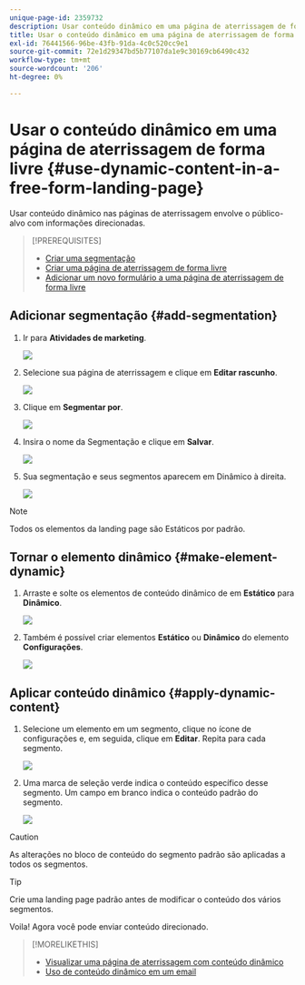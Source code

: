 ```yaml
---
unique-page-id: 2359732
description: Usar conteúdo dinâmico em uma página de aterrissagem de forma livre - Documentos do Marketo - Documentação do produto
title: Usar o conteúdo dinâmico em uma página de aterrissagem de forma livre
exl-id: 76441566-96be-43fb-91da-4c0c520cc9e1
source-git-commit: 72e1d29347bd5b77107da1e9c30169cb6490c432
workflow-type: tm+mt
source-wordcount: '206'
ht-degree: 0%

---
```


# Usar o conteúdo dinâmico em uma página de aterrissagem de forma livre {#use-dynamic-content-in-a-free-form-landing-page}

Usar conteúdo dinâmico nas páginas de aterrissagem envolve o público-alvo com informações direcionadas.

>[!PREREQUISITES]
>
>* [Criar uma segmentação](/help/marketo/product-docs/personalization/segmentation-and-snippets/segmentation/create-a-segmentation.md)
>* [Criar uma página de aterrissagem de forma livre](/help/marketo/product-docs/demand-generation/landing-pages/free-form-landing-pages/create-a-free-form-landing-page.md)
>* [Adicionar um novo formulário a uma página de aterrissagem de forma livre](/help/marketo/product-docs/demand-generation/landing-pages/free-form-landing-pages/add-a-new-form-to-a-free-form-landing-page.md)


## Adicionar segmentação {#add-segmentation}

1. Ir para **Atividades de marketing**.

   ![](assets/login-marketing-activities-2.png)

1. Selecione sua página de aterrissagem e clique em **Editar rascunho**.

   ![](assets/landingpageeditdraft-1.jpg)

1. Clique em **Segmentar por**.

   ![](assets/image2014-9-17-12-3a8-3a46.png)

1. Insira o nome da Segmentação e clique em **Salvar**.

   ![](assets/image2014-9-17-12-3a8-3a53.png)

1. Sua segmentação e seus segmentos aparecem em Dinâmico à direita.

   ![](assets/image2014-9-17-12-3a9-3a3.png)

>[!NOTE]
>
>Todos os elementos da landing page são Estáticos por padrão.

## Tornar o elemento dinâmico {#make-element-dynamic}

1. Arraste e solte os elementos de conteúdo dinâmico de em **Estático** para **Dinâmico**.

   ![](assets/image2014-9-17-12-3a10-3a8.png)

1. Também é possível criar elementos **Estático** ou **Dinâmico** do elemento **Configurações**.

   ![](assets/image2014-9-17-12-3a10-3a14.png)

## Aplicar conteúdo dinâmico {#apply-dynamic-content}

1. Selecione um elemento em um segmento, clique no ícone de configurações e, em seguida, clique em **Editar**. Repita para cada segmento.

   ![](assets/image2014-9-17-12-3a11-3a43.png)

1. Uma marca de seleção verde indica o conteúdo específico desse segmento. Um campo em branco indica o conteúdo padrão do segmento.

   ![](assets/image2014-9-17-12-3a12-3a52.png)

>[!CAUTION]
>
>As alterações no bloco de conteúdo do segmento padrão são aplicadas a todos os segmentos.

>[!TIP]
>
>Crie uma landing page padrão antes de modificar o conteúdo dos vários segmentos.

Voila! Agora você pode enviar conteúdo direcionado.

>[!MORELIKETHIS]
>
>* [Visualizar uma página de aterrissagem com conteúdo dinâmico](/help/marketo/product-docs/demand-generation/landing-pages/landing-page-actions/preview-a-landing-page-with-dynamic-content.md)
>* [Uso de conteúdo dinâmico em um email](/help/marketo/product-docs/email-marketing/general/functions-in-the-editor/using-dynamic-content-in-an-email.md)

